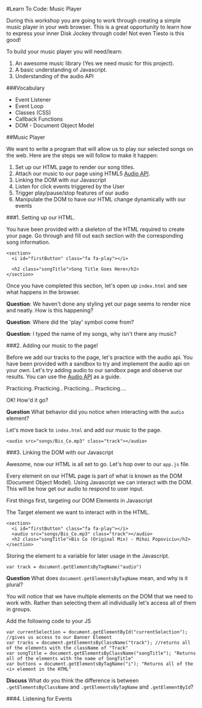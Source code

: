 #Learn To Code: Music Player

During this workshop you are going to work through creating a simple music player in your web browser. This is a great opportunity to learn how to express your inner Disk Jockey through code! Not even Tiesto is this good!

To build your music player you will need/learn:

1. An awesome music library (Yes we need music for this project).
2. A basic understanding of Javascript.
3. Understanding of the audio API

###Vocabulary
- Event Listener
- Event Loop
- Classes (CSS)
- Callback Functions
- DOM - Document Object Model

##Music Player

We want to write a program that will allow us to play our selected songs on the web. Here are the steps we will follow to make it happen:

1. Set up our HTML page to render our song titles.
2. Attach our music to our page using HTML5 [Audio API](https://developer.mozilla.org/en-US/docs/Web/HTML/Element/audio).
3. Linking the DOM with our Javascript
4. Listen for click events triggered by the User
5. Trigger play/pause/stop features of our audio
6. Manipulate the DOM to have our HTML change dynamically with our events

###1. Setting up our HTML.

You have been provided with a skeleton of the HTML required to create your page. Go through and fill out each section with the corresponding song information.

```
<section>
  <i id="firstButton" class="fa fa-play"></i>

  <h2 class="songTitle">Song Title Goes Here</h2>
</section>
```
Once you have completed this section, let's open up `index.html` and see what happens in the browser.

**Question**:
We haven't done any styling yet our page seems to render nice and neatly. How is this happening?

**Question**:
Where did the 'play' symbol come from?

**Question**:
I typed the name of my songs, why isn't there any music?

###2. Adding our music to the page!

Before we add our tracks to the page, let's practice with the audio api. You have been provided with a sandbox to try and implement the audio api on your own. Let's try adding audio to our sandbox page and observe our results. You can use the [Audio API](https://developer.mozilla.org/en-US/docs/Web/HTML/Element/audio) as a guide.

Practicing.
Practicing..
Practicing...
Practicing....

OK! How'd it go?

**Question**
What behavior did you notice when interacting with the `audio` element?

Let's move back to `index.html` and add our music to the page.

```
<audio src="songs/Bis_Co.mp3" class="track"></audio>
```

###3. Linking the DOM with our Javascript

Awesome, now our HTML is all set to go. Let's hop over to our `app.js` file.

Every element on our HTML page is part of what is known as the DOM (Document Object Model). Using Javascript we can interact with the DOM. This will be how get our audio to respond to user input.

First things first, targeting our DOM Elements in Javascript

The Target element we want to interact with in the HTML.
```
<section>
  <i id="firstButton" class="fa fa-play"></i>
  <audio src="songs/Bis_Co.mp3" class="track"></audio>
  <h2 class="songTitle">Bis Co (Original Mix) - Mihai Popoviciu</h2>
</section>

```

Storing the element to a variable for later usage in the Javascript.
```
var track = document.getElementsByTagName("audio")
```
**Question**
What does `document.getElementsByTagName` mean, and why is it plural?

You will notice that we have multiple elements on the DOM that we need to work with. Rather than selecting them all individually let's access all of them in groups.

Add the following code to your JS
```
var currentSelection = document.getElementById("currentSelection"); //gives us access to our Banner Element
var tracks = document.getElementsByClassName("track"); //returns all of the elements with the className of "Track"
var songTitle = document.getElementsByClassName("songTitle"); "Returns all of the elements with the name of SongTitle"
var buttons = document.getElementsByTagName("i"); "Returns all of the <i> element in the HTML"

```

**Discuss**
What do you think the difference is between `.getElementsByClassName` and `.getElementsByTagName` and `.getElementById`?

###4. Listening for Events
